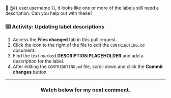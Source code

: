 :wave: @{{ user.username }}, it looks like one or more of the labels still need a description. Can you help out with these?

### :keyboard: Activity: Updating label descriptions

1. Access the **Files changed** tab in this pull request.
2. Click the icon to the right of the file to edit the `CONTRIBUTING.md` document.
3. Find the text marked **DESCRIPTION PLACEHOLDER** and add a description for the label.
4. After editing the `CONTRIBUTING.md` file, scroll down and click the **Commit changes** button.

<hr>
<h3 align="center">Watch below for my next comment.</h3>

